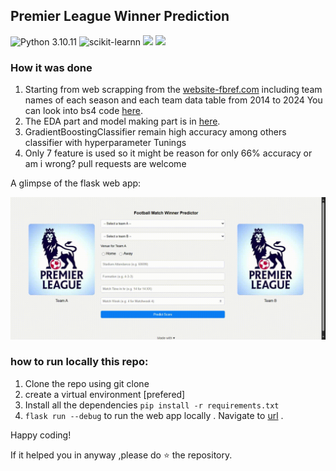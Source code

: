 ## Premier League Winner Prediction 
![Python 3.10.11](https://img.shields.io/badge/Python-3.10.11-brightgreen.svg) ![scikit-learnn](https://img.shields.io/badge/Library-Scikit_Learn-orange.svg) <img src="https://img.shields.io/static/v1?label=&message=beautifulsoup&color=yellow" /> <img src="https://img.shields.io/badge/Flask-000000?style=for-the-badge&logo=flask&logoColor=white"/></br>

### How it was done
1. Starting from web scrapping from the <a href="https://fbref.com/en/comps/9/Premier-League-Stats">website-fbref.com</a> including team names of each season and each team data table from 2014 to 2024
You can look into bs4 code [here](https://github.com/rabibasukala01/premier-league-predictions/blob/main/PRE-PREDICT/scraping.ipynb).</br>
2. The EDA part and model making part is in [here](https://github.com/rabibasukala01/premier-league-predictions/blob/main/PRE-PREDICT/main.ipynb).
3. GradientBoostingClassifier remain high accuracy among others classifier with hyperparameter Tunings
4. Only 7 feature is used so it might be reason for only 66% accuracy or am i wrong? pull requests are welcome  


 A glimpse of the flask web app: </br>

 ![gif](https://github.com/rabibasukala01/premier-league-predictions/blob/main/web/demo.gif) </br>

 
 ### how to run locally this repo:
1. Clone the repo using git clone
2. create a virtual environment [prefered]
3. Install all the dependencies ``pip install -r requirements.txt``
4. `flask run --debug` to run the web app locally . Navigate to [url](http://127.0.0.1:5000/predict/) .

Happy coding! 

If it helped you in anyway ,please do ⭐ the repository.
